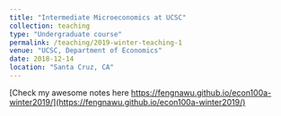 ```yaml
---
title: "Intermediate Microeconomics at UCSC"
collection: teaching
type: "Undergraduate course"
permalink: /teaching/2019-winter-teaching-1
venue: "UCSC, Department of Economics"
date: 2018-12-14
location: "Santa Cruz, CA"
---
```


[Check my awesome notes here https://fengnawu.github.io/econ100a-winter2019/](https://fengnawu.github.io/econ100a-winter2019/)

<!-- Heading 1 -->
<!-- ====== -->

<!-- Heading 2 -->
<!-- ====== -->

<!-- Heading 3 -->
<!-- ====== -->
